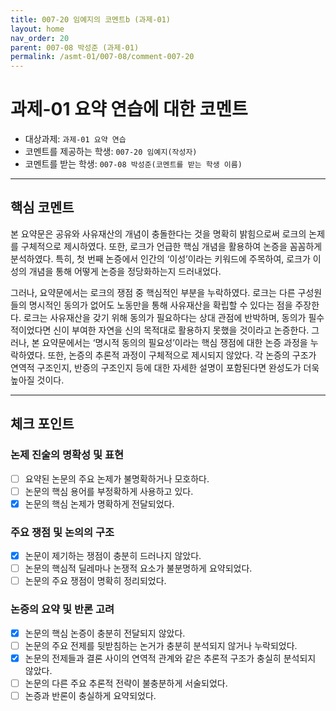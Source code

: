```yaml
---
title: 007-20 임예지의 코멘트b (과제-01) 
layout: home
nav_order: 20
parent: 007-08 박성준 (과제-01)
permalink: /asmt-01/007-08/comment-007-20
---
```


# 과제-01 요약 연습에 대한 코멘트

- 대상과제: `과제-01 요약 연습`
- 코멘트를 제공하는 학생: `007-20 임예지(작성자)` 
- 코멘트를 받는 학생: `007-08 박성준(코멘트를 받는 학생 이름)` 

---

## 핵심 코멘트

본 요약문은 공유와 사유재산의 개념이 충돌한다는 것을 명확히 밝힘으로써 로크의 논제를 구체적으로 제시하였다. 또한, 로크가 언급한 핵심 개념을 활용하여 논증을 꼼꼼하게 분석하였다. 특히, 첫 번째 논증에서 인간의 ‘이성’이라는 키워드에 주목하여, 로크가 이성의 개념을 통해 어떻게 논증을 정당화하는지 드러내었다. 

그러나, 요약문에서는 로크의 쟁점 중 핵심적인 부분을 누락하였다. 로크는 다른 구성원들의 명시적인 동의가 없어도 노동만을 통해 사유재산을 확립할 수 있다는 점을 주장한다. 로크는 사유재산을 갖기 위해 동의가 필요하다는 상대 관점에 반박하며, 동의가 필수적이었다면 신이 부여한 자연을 신의 목적대로 활용하지 못했을 것이라고 논증한다. 그러나, 본 요약문에서는 ‘명시적 동의의 필요성’이라는 핵심 쟁점에 대한 논증 과정을 누락하였다. 또한, 논증의 추론적 과정이 구체적으로 제시되지 않았다. 각 논증의 구조가 연역적 구조인지, 반증의 구조인지 등에 대한 자세한 설명이 포함된다면 완성도가 더욱 높아질 것이다.

---

## 체크 포인트

### 논제 진술의 명확성 및 표현  
- [ ] 요약된 논문의 주요 논제가 불명확하거나 모호하다.  
- [ ] 논문의 핵심 용어를 부정확하게 사용하고 있다.  
- [x] 논문의 핵심 논제가 명확하게 전달되었다.  

### 주요 쟁점 및 논의의 구조  
- [x] 논문이 제기하는 쟁점이 충분히 드러나지 않았다.  
- [ ] 논문의 핵심적 딜레마나 논쟁적 요소가 불분명하게 요약되었다.  
- [ ] 논문의 주요 쟁점이 명확히 정리되었다.  

### 논증의 요약 및 반론 고려  
- [x] 논문의 핵심 논증이 충분히 전달되지 않았다.  
- [ ] 논문의 주요 전제를 뒷받침하는 논거가 충분히 분석되지 않거나 누락되었다.  
- [x] 논문의 전제들과 결론 사이의 연역적 관계와 같은 추론적 구조가 충실히 분석되지 않았다.  
- [ ] 논문의 다른 주요 추론적 전략이 불충분하게 서술되었다.
- [ ] 논증과 반론이 충실하게 요약되었다. 